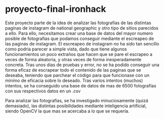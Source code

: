 # proyecto-final-ironhack
Este proyecto parte de la idea de analizar las fotografías de las distintas paginas de instagram de national geographic y otro tipo de sitios parecidos a ello.
Para ello, necesitamos crear una base de datos del mayor numero posible de fotografias que podamos conseguir mediante el escreapeo de las paginas de instagram.
El escreapeo de instagram no ha sido tan sencillo como podria parecer a simple vista, dado que tiene algunos funcionamientos un poco extraños que hacen que se pare el escrapeo a veces de forma aleatoria, y otras veces de forma inesperadamente concreta.
Tras unos dias de pruebas y error, no se ha podido conseguir una forma eficaz de escrapear todo el contenido de las paginas que se deseaba, teniendo que parchear el código para que funcionase con un mínimo de eficacia sobre lo deseado.
Tras varios intentos (muchos) intentos, se ha conseguido una base de datos de mas de 6500 fotografías con sus respectivos datos en un .csv

Para analizar las fotografias, se ha investigado minuciosamente (quizá demasiado), las distintas posibilidades mediante inteligencia artificial, siendo OpenCV la que mas se acercaba a lo que se requería.

